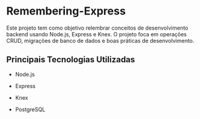 
# Remembering-Express 
Este projeto tem como objetivo relembrar conceitos de desenvolvimento backend usando Node.js, Express e Knex. O projeto foca em operações CRUD, migrações de banco de dados e boas práticas de desenvolvimento.

## Principais Tecnologias Utilizadas
 - Node.js

- Express

- Knex

- PostgreSQL 

